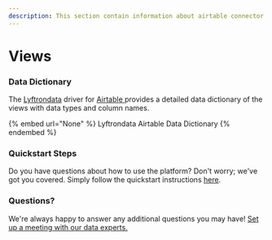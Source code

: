 ```yaml
---
description: This section contain information about airtable connector views information
---
```


# Views

### Data Dictionary

The [Lyftrondata](https://www.lyftrondata.com/) driver for [Airtable](https://www.lyftrondata.com/integration/business-analytics/airtable//)[ ](https://www.lyftrondata.com/integration/airtable/)provides a detailed data dictionary of the views with data types and column names.

{% embed url="None" %}
Lyftrondata Airtable Data Dictionary
{% endembed %}

### Quickstart Steps

Do you have questions about how to use the platform? Don't worry; we've got you covered. Simply follow the quickstart instructions [here](../README.md).

### Questions? <a href="#questions" id="questions"></a>

We're always happy to answer any additional questions you may have! [Set up a meeting with our data experts.](https://www.lyftrondata.com/book-a-meeting/)


